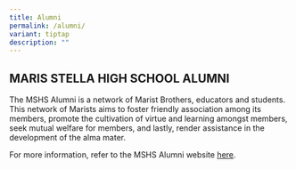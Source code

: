 ```yaml
---
title: Alumni
permalink: /alumni/
variant: tiptap
description: ""
---
```

<h2>MARIS STELLA HIGH SCHOOL ALUMNI</h2>
<p>The MSHS Alumni is a network of Marist Brothers, educators and students.
This network of Marists aims to foster friendly association among its members,
promote the cultivation of virtue and learning amongst members, seek mutual
welfare for members, and lastly, render assistance in the development of
the alma mater.</p>
<p>For more information, refer to the MSHS Alumni website&nbsp;<a href="https://www.mshsalumni.com/" rel="noopener noreferrer nofollow" target="_blank"><u>here</u></a>.</p>
